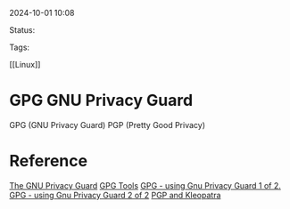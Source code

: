 
2024-10-01 10:08

Status:

Tags:

[[Linux]]

# GPG GNU Privacy Guard

GPG (GNU Privacy Guard)
PGP (Pretty Good Privacy)


# Reference


[The GNU Privacy Guard](https://gnupg.org/index.html)
[GPG Tools](https://gpgtools.org)
[GPG - using Gnu Privacy Guard 1 of 2.](https://www.youtube.com/watch?v=Fp4xv0YOb6s&t=53s)
[GPG - using Gnu Privacy Guard 2 of 2](https://www.youtube.com/watch?v=XdSZR1bDvjI)
[PGP and Kleopatra](https://www.youtube.com/watch?v=wrGzSAcJdaE)


